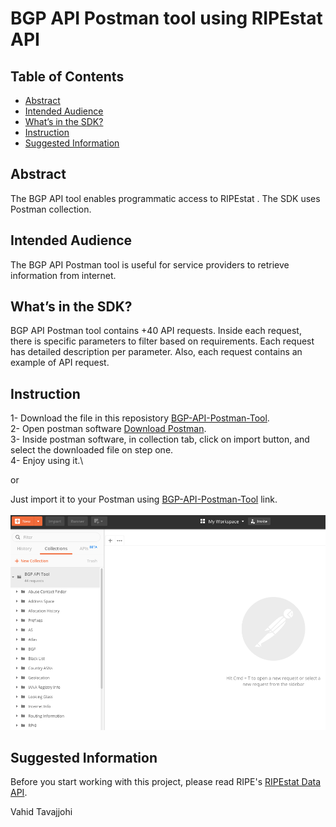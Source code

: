 # BGP API Postman tool using RIPEstat API

## Table of Contents
- [Abstract](#abstract)
- [Intended Audience](#intended-audience)
- [What’s in the SDK?](#whats-in-the-sdk)
- [Instruction](#instruction)
- [Suggested Information](#suggested-information)

## Abstract
The BGP API tool enables programmatic access to RIPEstat . The SDK uses Postman collection.

## Intended Audience
The BGP API Postman tool is useful for service providers to retrieve information from internet.


## What’s in the SDK?

BGP API Postman tool contains +40 API requests. Inside each request, there is specific parameters to filter based on requirements. Each request has detailed description per parameter. Also, each request contains an example of API request.

## Instruction
1- Download the file in this reposistory [BGP-API-Postman-Tool](Postman).\
2- Open postman software [Download Postman](https://www.getpostman.com).\
3- Inside postman software, in collection tab, click on import button, and select the downloaded file on step one.\
4- Enjoy using it.\

or<br>

Just import it to your Postman using [BGP-API-Postman-Tool](Postman) link.\
<br>
![Imported](Postman/Imported%20SDK.png)

## Suggested Information

Before you start working with this project, please read RIPE's [RIPEstat Data API](https://stat.ripe.net/docs/data_api).



Vahid Tavajjohi
